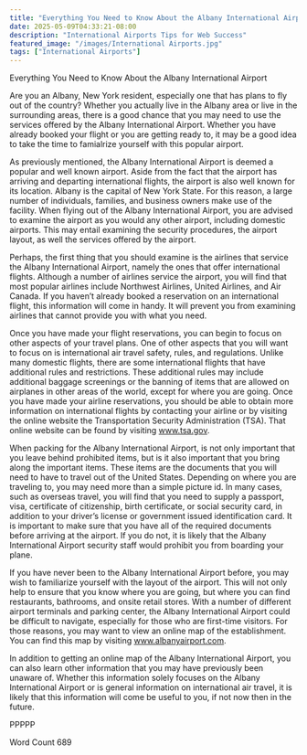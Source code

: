 ```yaml
---
title: "Everything You Need to Know About the Albany International Airport"
date: 2025-05-09T04:33:21-08:00
description: "International Airports Tips for Web Success"
featured_image: "/images/International Airports.jpg"
tags: ["International Airports"]
---
```


Everything You Need to Know About the Albany International Airport

Are you an Albany, New York resident, especially one that has plans to fly out of the country?  Whether you actually live in the Albany area or live in the surrounding areas, there is a good chance that you may need to use the services offered by the Albany International Airport. Whether you have already booked your flight or you are getting ready to, it may be a good idea to take the time to famialrize yourself with this popular airport.

As previously mentioned, the Albany International Airport is deemed a popular and well known airport. Aside from the fact that the airport has arriving and departing international flights, the airport is also well known for its location. Albany is the capital of New York State. For this reason, a large number of individuals, families, and business owners make use of the facility.  When flying out of the Albany International Airport, you are advised to examine the airport as you would any other airport, including domestic airports. This may entail examining the security procedures, the airport layout, as well the services offered by the airport.  

Perhaps, the first thing that you should examine is the airlines that service the Albany International Airport, namely the ones that offer international flights. Although a number of airlines service the airport, you will find that most popular airlines include Northwest Airlines, United Airlines, and Air Canada.  If you haven’t already booked a reservation on an international flight, this information will come in handy. It will prevent you from examining airlines that cannot provide you with what you need.  

Once you have made your flight reservations, you can begin to focus on other aspects of your travel plans.  One of other aspects that you will want to focus on is international air travel safety, rules, and regulations.  Unlike many domestic flights, there are some international flights that have additional rules and restrictions.  These additional rules may include additional baggage screenings or the banning of items that are allowed on airplanes in other areas of the world, except for where you are going. Once you have made your airline reservations, you should be able to obtain more information on international flights by contacting your airline or by visiting the online website the Transportation Security Administration (TSA). That online website can be found by visiting www.tsa.gov.

When packing for the Albany International Airport, is not only important that you leave behind prohibited items, but is it also important that you bring along the important items. These items are the documents that you will need to have to travel out of the United States. Depending on where you are traveling to, you may need more than a simple picture id.  In many cases, such as overseas travel, you will find that you need to supply a passport, visa, certificate of citizenship, birth certificate, or social security card, in addition to your driver’s license or government issued identification card. It is important to make sure that you have all of the required documents before arriving at the airport. If you do not, it is likely that the Albany International Airport security staff would prohibit you from boarding your plane.

If you have never been to the Albany International Airport before, you may wish to familiarize yourself with the layout of the airport. This will not only help to ensure that you know where you are going, but where you can find restaurants, bathrooms, and onsite retail stores.  With a number of different airport terminals and parking center, the Albany International Airport could be difficult to navigate, especially for those who are first-time visitors.  For those reasons, you may want to view an online map of the establishment. You can find this map by visiting www.albanyairport.com.  

In addition to getting an online map of the Albany International Airport, you can also learn other information that you may have previously been unaware of. Whether this information solely focuses on the Albany International Airport or is general information on international air travel, it is likely that this information will come be useful to you, if not now then in the future.  

PPPPP

Word Count 689

